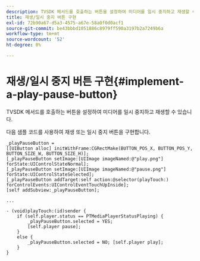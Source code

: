 ```yaml
---
description: TVSDK 메서드를 호출하는 버튼을 설정하여 미디어를 일시 중지하고 재생할 수 있습니다.
title: 재생/일시 중지 버튼 구현
exl-id: 72b90a67-d5a3-4575-a67e-58a0f0d0acf1
source-git-commit: be43bbbd1051886c8979ff590a3197b2a7249b6a
workflow-type: tm+mt
source-wordcount: '52'
ht-degree: 0%

---
```


# 재생/일시 중지 버튼 구현{#implement-a-play-pause-button}

TVSDK 메서드를 호출하는 버튼을 설정하여 미디어를 일시 중지하고 재생할 수 있습니다.

다음 샘플 코드를 사용하여 재생 또는 일시 중지 버튼을 구현합니다.

<!--<a id="example_BC2632D673FE451190A30A23145090D0"></a>-->

```
_playPauseButton =  
[[UIButton alloc] initWithFrame:CGRectMake(BUTTON_POS_X, BUTTON_POS_Y, BUTTON_SIZE_W, BUTTON_SIZE_H)]; 
[_playPauseButton setImage:[UIImage imageNamed:@"play.png"] forState:UIControlStateNormal];  
[_playPauseButton setImage:[UIImage imageNamed:@"pause.png"] forState:UIControlStateSelected]; 
[_playPauseButton addTarget:self action:@selector(playTouch:) forControlEvents:UIControlEventTouchUpInside]; 
[self addSubview:_playPauseButton]; 
 
... 
 
- (void)playTouch:(id)sender { 
    if (self.player.status == PTMediaPlayerStatusPlaying) { 
        _playPauseButton.selected = YES;  
        [self.player pause]; 
    } 
    else { 
        _playPauseButton.selected = NO; [self.player play]; 
    } 
} 
```
